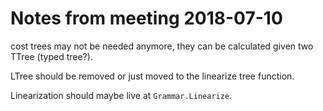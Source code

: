 Notes from meeting 2018-07-10
===

cost trees may not be needed anymore, they can be calculated given two
TTree (typed tree?).

LTree should be removed or just moved to the linearize tree function.

Linearization should maybe live at `Grammar.Linearize`.
